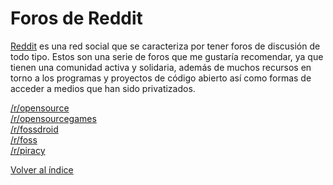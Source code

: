 # Foros de Reddit

[Reddit](https://reddit.com/) es una red social que se caracteriza por tener foros de discusión de todo tipo. Estos son una serie de foros que me gustaría recomendar, ya que tienen una comunidad activa y solidaria, además de muchos recursos en torno a los programas y proyectos de código abierto así como formas de acceder a medios que han sido privatizados.

[/r/opensource](https://www.reddit.com/r/opensource/)\
[/r/opensourcegames](https://www.reddit.com/r/opensourcegames/)\
[/r/fossdroid](https://www.reddit.com/r/fossdroid/)\
[/r/foss](https://www.reddit.com/r/foss/)\
[/r/piracy](https://www.reddit.com/r/Piracy/)

[Volver al índice](../introduccion/contenidos.md)
